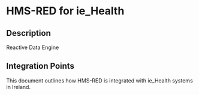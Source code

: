 # HMS-RED for ie_Health

## Description

Reactive Data Engine

## Integration Points

This document outlines how HMS-RED is integrated with ie_Health systems in Ireland.

